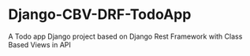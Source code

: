 # Django-CBV-DRF-TodoApp
 A Todo app Django project based on Django Rest Framework with Class Based Views in API
